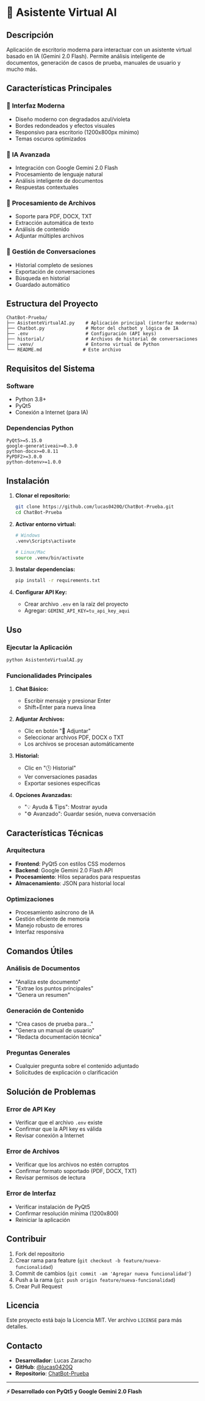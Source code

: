 # 🤖 Asistente Virtual AI

## Descripción
Aplicación de escritorio moderna para interactuar con un asistente virtual basado en IA (Gemini 2.0 Flash). 
Permite análisis inteligente de documentos, generación de casos de prueba, manuales de usuario y mucho más.

## Características Principales

### 🎨 **Interfaz Moderna**
- Diseño moderno con degradados azul/violeta
- Bordes redondeados y efectos visuales
- Responsivo para escritorio (1200x800px mínimo)
- Temas oscuros optimizados

### 🧠 **IA Avanzada**
- Integración con Google Gemini 2.0 Flash
- Procesamiento de lenguaje natural
- Análisis inteligente de documentos
- Respuestas contextuales

### 📁 **Procesamiento de Archivos**
- Soporte para PDF, DOCX, TXT
- Extracción automática de texto
- Análisis de contenido
- Adjuntar múltiples archivos

### 💬 **Gestión de Conversaciones**
- Historial completo de sesiones
- Exportación de conversaciones
- Búsqueda en historial
- Guardado automático

## Estructura del Proyecto

```
ChatBot-Prueba/
├── AsistenteVirtualAI.py    # Aplicación principal (interfaz moderna)
├── Chatbot.py               # Motor del chatbot y lógica de IA
├── .env                     # Configuración (API keys)
├── historial/               # Archivos de historial de conversaciones
├── .venv/                   # Entorno virtual de Python
└── README.md               # Este archivo
```

## Requisitos del Sistema

### Software
- Python 3.8+
- PyQt5
- Conexión a Internet (para IA)

### Dependencias Python
```
PyQt5>=5.15.0
google-generativeai>=0.3.0
python-docx>=0.8.11
PyPDF2>=3.0.0
python-dotenv>=1.0.0
```

## Instalación

1. **Clonar el repositorio:**
   ```bash
   git clone https://github.com/lucas0420Q/ChatBot-Prueba.git
   cd ChatBot-Prueba
   ```

2. **Activar entorno virtual:**
   ```bash
   # Windows
   .venv\Scripts\activate
   
   # Linux/Mac
   source .venv/bin/activate
   ```

3. **Instalar dependencias:**
   ```bash
   pip install -r requirements.txt
   ```

4. **Configurar API Key:**
   - Crear archivo `.env` en la raíz del proyecto
   - Agregar: `GEMINI_API_KEY=tu_api_key_aqui`

## Uso

### Ejecutar la Aplicación
```bash
python AsistenteVirtualAI.py
```

### Funcionalidades Principales

1. **Chat Básico:**
   - Escribir mensaje y presionar Enter
   - Shift+Enter para nueva línea

2. **Adjuntar Archivos:**
   - Clic en botón "📎 Adjuntar"
   - Seleccionar archivos PDF, DOCX o TXT
   - Los archivos se procesan automáticamente

3. **Historial:**
   - Clic en "🕒 Historial"
   - Ver conversaciones pasadas
   - Exportar sesiones específicas

4. **Opciones Avanzadas:**
   - "💡 Ayuda & Tips": Mostrar ayuda
   - "⚙️ Avanzado": Guardar sesión, nueva conversación

## Características Técnicas

### Arquitectura
- **Frontend**: PyQt5 con estilos CSS modernos
- **Backend**: Google Gemini 2.0 Flash API
- **Procesamiento**: Hilos separados para respuestas
- **Almacenamiento**: JSON para historial local

### Optimizaciones
- Procesamiento asíncrono de IA
- Gestión eficiente de memoria
- Manejo robusto de errores
- Interfaz responsiva

## Comandos Útiles

### Análisis de Documentos
- "Analiza este documento"
- "Extrae los puntos principales"
- "Genera un resumen"

### Generación de Contenido
- "Crea casos de prueba para..."
- "Genera un manual de usuario"
- "Redacta documentación técnica"

### Preguntas Generales
- Cualquier pregunta sobre el contenido adjuntado
- Solicitudes de explicación o clarificación

## Solución de Problemas

### Error de API Key
- Verificar que el archivo `.env` existe
- Confirmar que la API key es válida
- Revisar conexión a Internet

### Error de Archivos
- Verificar que los archivos no estén corruptos
- Confirmar formato soportado (PDF, DOCX, TXT)
- Revisar permisos de lectura

### Error de Interfaz
- Verificar instalación de PyQt5
- Confirmar resolución mínima (1200x800)
- Reiniciar la aplicación

## Contribuir

1. Fork del repositorio
2. Crear rama para feature (`git checkout -b feature/nueva-funcionalidad`)
3. Commit de cambios (`git commit -am 'Agregar nueva funcionalidad'`)
4. Push a la rama (`git push origin feature/nueva-funcionalidad`)
5. Crear Pull Request

## Licencia

Este proyecto está bajo la Licencia MIT. Ver archivo `LICENSE` para más detalles.

## Contacto

- **Desarrollador**: Lucas Zaracho
- **GitHub**: [@lucas0420Q](https://github.com/lucas0420Q)
- **Repositorio**: [ChatBot-Prueba](https://github.com/lucas0420Q/ChatBot-Prueba)

---

**⚡ Desarrollado con PyQt5 y Google Gemini 2.0 Flash**
